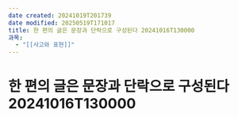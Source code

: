 ```yaml
---
date created: 20241019T201739
date modified: 20250519T171017
title: 한 편의 글은 문장과 단락으로 구성된다 20241016T130000
과목:
  - "[[사고와 표현]]"
---
```


# 한 편의 글은 문장과 단락으로 구성된다 20241016T130000
